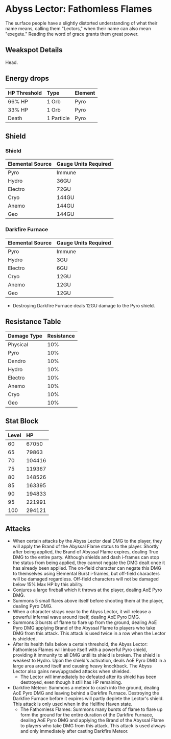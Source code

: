 # Abyss Lector: Fathomless Flames

The surface people have a slightly distorted understanding of what their name means, calling them "Lectors," when their name can also mean "exegete." Reading the word of grace grants them great power.

## Weakspot Details

Head.

## Energy drops

| HP Threshold | Type       | Element |
| :----------- | :--------- | :------ |
| 66% HP       | 1 Orb      | Pyro    |
| 33% HP       | 1 Orb      | Pyro    |
| Death        | 1 Particle | Pyro    |

## Shield

### Shield

| Elemental Source | Gauge Units Required |
| :--------------- | :------------------- |
| Pyro             | Immune               |
| Hydro            | 36GU                 |
| Electro          | 72GU                 |
| Cryo             | 144GU                |
| Anemo            | 144GU                |
| Geo              | 144GU                |

### Darkfire Furnace

| Elemental Source | Gauge Units Required |
| :--------------- | :------------------- |
| Pyro             | Immune               |
| Hydro            | 3GU                  |
| Electro          | 6GU                  |
| Cryo             | 12GU                 |
| Anemo            | 12GU                 |
| Geo              | 12GU                 |

* Destroying Darkfire Furnace deals 12GU damage to the Pyro shield.

## Resistance Table

| Damage Type | Resistance |
| :---------- | :--------- |
| Physical    | 10%        |
| Pyro        | 10%        |
| Dendro      | 10%        |
| Hydro       | 10%        |
| Electro     | 10%        |
| Anemo       | 10%        |
| Cryo        | 10%        |
| Geo         | 10%        |

## Stat Block

| Level | HP     |
| :---- | :----- |
| 60    | 67050  |
| 65    | 79863  |
| 70    | 104416 |
| 75    | 119367 |
| 80    | 148526 |
| 85    | 163395 |
| 90    | 194833 |
| 95    | 221991 |
| 100   | 294121 |

## Attacks

* When certain attacks by the Abyss Lector deal DMG to the player, they will apply the Brand of the Abyssal Flame status to the player. Shortly after being applied, the Brand of Abyssal Flame expires, dealing True DMG to the entire party. Although shields and dash i-frames can stop the status from being applied, they cannot negate the DMG dealt once it has already been applied. The on-field character can negate this DMG to themselves using Elemental Burst i-frames, but off-field characters will be damaged regardless. Off-field characters will not be damaged below 15% Max HP by this ability.
* Conjures a large fireball which it throws at the player, dealing AoE Pyro DMG.
* Summons 5 small flares above itself before shooting them at the player, dealing Pyro DMG.
* When a character strays near to the Abyss Lector, it will release a powerful infernal wave around itself, dealing AoE Pyro DMG.
* Summons 3 bursts of flame to flare up from the ground, dealing AoE Pyro DMG applying Brand of the Abyssal Flame to players who take DMG from this attack. This attack is used twice in a row when the Lector is shielded.
* After its health falls below a certain threshold, the Abyss Lector: Fathomless Flames will imbue itself with a powerful Pyro shield, providing it immunity to all DMG until its shield is broken. The shield is weakest to Hydro. Upon the shield's activation, deals AoE Pyro DMG in a large area around itself and causing heavy knockback. The Abyss Lector also gains new/upgraded attacks when shielded.
  * The Lector will immediately be defeated after its shield has been destroyed, even though it still has HP remaining.
* Darkfire Meteor: Summons a meteor to crash into the ground, dealing AoE Pyro DMG and leaving behind a Darkfire Furnace. Destroying the Darkfire Furnace before it expires will partly deplete the Lector's shield. This attack is only used when in the Hellfire Haven state.
  * The Fathomless Flames: Summons many bursts of flame to flare up form the ground for the entire duration of the Darkfire Furnace, dealing AoE Pyro DMG and applying the Brand of the Abyssal Flame to players who take DMG from this attack. This attack is used always and only immediately after casting Darkfire Meteor.